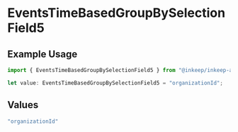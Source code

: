 # EventsTimeBasedGroupBySelectionField5

## Example Usage

```typescript
import { EventsTimeBasedGroupBySelectionField5 } from "@inkeep/inkeep-analytics/models/components";

let value: EventsTimeBasedGroupBySelectionField5 = "organizationId";
```

## Values

```typescript
"organizationId"
```